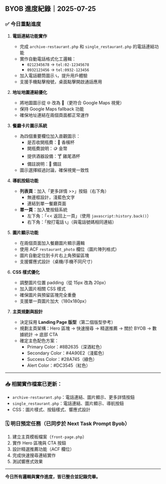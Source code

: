 ## BYOB 進度紀錄｜2025-07-25

### ✅ 今日重點進度

1. **電話連結功能實作**

   * 完成 `archive-restaurant.php` 和 `single_restaurant.php` 的電話連結功能
   * 實作自動電話格式化工邏輯：
     - `0212345678` → `tel:02-12345678`
     - `0932123456` → `tel:0932-123456`
   * 加入電話聽筒圖示 📞，提升用戶體驗
   * 支援手機點擊撥號，桌面點擊開啟通話應用

2. **地址地圖連結優化**

   * 將地圖圖示從 🌐 改為 📍（更符合 Google Maps 視覺）
   * 保持 Google Maps fallback 功能
   * 確保地址連結在兩個頁面都正常運作

3. **餐廳卡片圖示系統**

   * 為四個重要欄位加入直觀圖示：
     - 是否收開瓶費：🥂 香檳杯
     - 開瓶費說明：🪙 金幣
     - 提供酒器設備：🍸 雞尾酒杯
     - 備註說明：📝 備註
   * 圖示選擇經過討論，確保視覺一致性

4. **導航按鈕功能**

   * **列表頁**：加入「更多詳情 >>」按鈕（右下角）
     - 無邊框設計，淺藍色文字
     - 連結到單一餐廳頁面
   * **單一頁**：加入雙按鈕系統
     - 左下角：「<< 返回上一頁」（使用 `javascript:history.back()`）
     - 右下角：「撥打電話 📞」（與電話號碼相同連結）

5. **圖片顯示功能**

   * 在兩個頁面加入餐廳圖片顯示邏輯
   * 使用 ACF `restaurant_photo` 欄位（圖片陣列格式）
   * 圖片自動定位到卡片右上角預留區塊
   * 支援響應式設計（桌機/手機不同尺寸）

6. **CSS 樣式優化**

   * 調整圖片位置 padding（從 15px 改為 20px）
   * 加入圖片相關 CSS 樣式
   * 確保圖片與預留區塊完全重疊
   * 支援單一頁圖片加大（180x180px）

7. **主頁規劃與設計**

   * 決定採用 **Landing Page 版型**（第二個版型參考）
   * 規劃主頁架構：Hero 區塊 → 快速搜尋 → 精選推薦 → 關於 BYOB → 數據統計 → 底部 CTA
   * 確定主色配色方案：
     - Primary Color：#8B2635（深酒紅色）
     - Secondary Color：#4A90E2（淺藍色）
     - Success Color：#28A745（綠色）
     - Alert Color：#DC3545（紅色）

---

### 📥 相關實作檔案已更新：

* `archive-restaurant.php`：電話連結、圖片顯示、更多詳情按鈕
* `single_restaurant.php`：電話連結、圖片顯示、導航按鈕
* CSS：圖片樣式、按鈕樣式、響應式設計

### 🗓 明日預定任務（已同步於 Next Task Prompt Byob）

1. 建立主頁模板檔案（`front-page.php`）
2. 實作 Hero 區塊與 CTA 按鈕
3. 設計精選推薦功能（ACF 欄位）
4. 完成快速搜尋連結實作
5. 測試響應式效果

---

**今日所有邏輯與實作進度，皆已整合並記錄完畢。**

